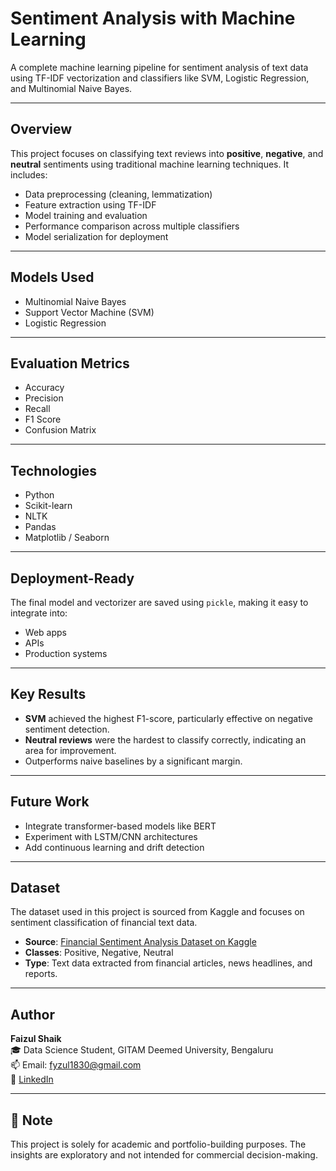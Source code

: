# Sentiment Analysis with Machine Learning
A complete machine learning pipeline for sentiment analysis of text data using TF-IDF vectorization and classifiers like SVM, Logistic Regression, and Multinomial Naive Bayes.

---

## Overview

This project focuses on classifying text reviews into **positive**, **negative**, and **neutral** sentiments using traditional machine learning techniques. It includes:

- Data preprocessing (cleaning, lemmatization)
- Feature extraction using TF-IDF
- Model training and evaluation
- Performance comparison across multiple classifiers
- Model serialization for deployment

---

## Models Used

- Multinomial Naive Bayes
- Support Vector Machine (SVM)
- Logistic Regression

---

## Evaluation Metrics

- Accuracy
- Precision
- Recall
- F1 Score
- Confusion Matrix

---

## Technologies

- Python
- Scikit-learn
- NLTK
- Pandas
- Matplotlib / Seaborn

---

## Deployment-Ready

The final model and vectorizer are saved using `pickle`, making it easy to integrate into:
- Web apps
- APIs
- Production systems

---

## Key Results

- **SVM** achieved the highest F1-score, particularly effective on negative sentiment detection.
- **Neutral reviews** were the hardest to classify correctly, indicating an area for improvement.
- Outperforms naive baselines by a significant margin.

---

## Future Work

- Integrate transformer-based models like BERT
- Experiment with LSTM/CNN architectures
- Add continuous learning and drift detection

---

## Dataset

The dataset used in this project is sourced from Kaggle and focuses on sentiment classification of financial text data.

- **Source**: [Financial Sentiment Analysis Dataset on Kaggle](https://www.kaggle.com/datasets/sbhatti/financial-sentiment-analysis)
- **Classes**: Positive, Negative, Neutral
- **Type**: Text data extracted from financial articles, news headlines, and reports.

---

## Author

**Faizul Shaik**  
🎓 Data Science Student, GITAM Deemed University, Bengaluru  
📫 Email: fyzul1830@gmail.com  
🔗 [LinkedIn](https://www.linkedin.com/in/faizul-shaik131/)   

---

## 📌 Note

This project is solely for academic and portfolio-building purposes. The insights are exploratory and not intended for commercial decision-making.
